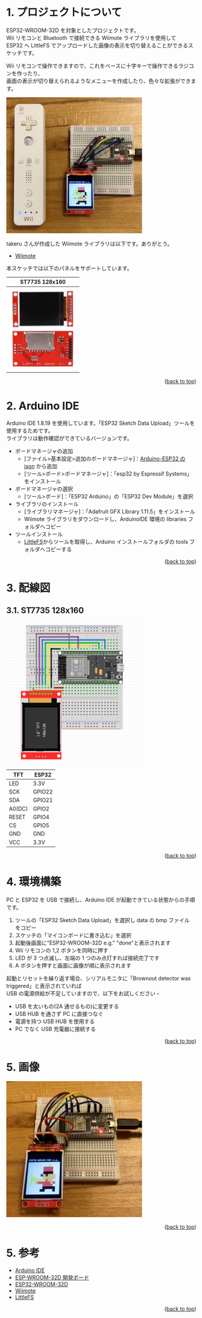 <a name="readme-top"></a>

<!-- ABOUT THE PROJECT -->

# 1. プロジェクトについて

ESP32-WROOM-32D を対象としたプロジェクトです。  
Wii リモコンと Bluetooth で接続できる Wiimote ライブラリを使用して  
ESP32 へ LittleFS でアップロードした画像の表示を切り替えることができるスケッチです。

Wii リモコンで操作できますので、これをベースに十字キーで操作できるラジコンを作ったり、  
画面の表示が切り替えられるようなメニューを作成したり、色々な拡張ができます。

<img src="./docs/IMG_3993.JPEG" width="360">

takeru さんが作成した Wiimote ライブラリは以下です。ありがとう。

- [Wiimote](https://github.com/takeru/Wiimote)

本スケッチでは以下のパネルをサポートしています。

| ST7735 128x160                                    |
| ------------------------------------------------- |
| <img src="./docs/ST7735-128x160.jpg" width="180"> |

<p align="right">(<a href="#readme-top">back to top</a>)</p>

<!-- USAGE EXAMPLES -->

# 2. Arduino IDE

Arduino IDE 1.8.19 を使用しています。「ESP32 Sketch Data Upload」ツールを使用するためです。  
ライブラリは動作確認ができているバージョンです。

- ボードマネージャの追加
  - [ファイル>基本設定>追加のボードマネージャ]：[Arduino-ESP32 の json](https://docs.espressif.com/projects/arduino-esp32/en/latest/installing.html) から追加
  - [ツール>ボード>ボードマネージャ]：「esp32 by Espressif Systems」をインストール
- ボードマネージャの選択
  - [ツール>ボード]：「ESP32 Arduino」の「ESP32 Dev Module」を選択
- ライブラリのインストール
  - [ライブラリマネージャ]：「Adafruit GFX Library 1.11.5」をインストール
  - Wiimote ライブラリをダウンロードし、ArduinoIDE 環境の libraries フォルダへコピー
- ツールインストール
  - [LittleFS](https://github.com/lorol/LITTLEFS)からツールを取得し、Arduino インストールフォルダの tools フォルダへコピーする

<p align="right">(<a href="#readme-top">back to top</a>)</p>

# 3. 配線図

## 3.1. ST7735 128x160

<img src="./docs/ESP32D - ST7735.jpg" width="360">

| TFT    | ESP32  |
| ------ | ------ |
| LED    | 3.3V   |
| SCK    | GPIO22 |
| SDA    | GPIO21 |
| A0(DC) | GPIO2  |
| RESET  | GPIO4  |
| CS     | GPIO5  |
| GND    | GND    |
| VCC    | 3.3V   |

<p align="right">(<a href="#readme-top">back to top</a>)</p>

# 4. 環境構築

PC と ESP32 を USB で接続し、Arduino IDE が起動できている状態からの手順です。

1. ツールの「ESP32 Sketch Data Upload」を選択し data の bmp ファイル をコピー
1. スケッチの「マイコンボードに書き込む」を選択
1. 起動後画面に"ESP32-WROOM-32D e.g." "done"と表示されます
1. Wii リモコンの 1,2 ボタンを同時に押す
1. LED が 3 つ点滅し、左端の 1 つのみ点灯すれば接続完了です
1. A ボタンを押すと画面に画像が順に表示されます

起動とリセットを繰り返す場合、シリアルモニタに「Brownout detector was triggered」と表示されていれば  
USB の電源供給が不足していますので、以下をお試しください・

- USB を太いもの(2A 通せるもの)に変更する
- USB HUB を通さず PC に直接つなぐ
- 電源を持つ USB HUB を使用する
- PC でなく USB 充電器に接続する

<p align="right">(<a href="#readme-top">back to top</a>)</p>

# 5. 画像

<img src="./docs/IMG_3995.JPEG" width="360">

<p align="right">(<a href="#readme-top">back to top</a>)</p>

# 5. 参考

- [Arduino IDE](https://www.arduino.cc/en/software)
- [ESP-WROOM-32D 開発ボード](https://akizukidenshi.com/catalog/g/gM-13628/)
- [ESP32-WROOM-32D](https://www.digikey.jp/ja/products/detail/espressif-systems/ESP32-WROOM-32D-N4/9381716)
- [Wiimote](https://github.com/takeru/Wiimote)
- [LittleFS](https://github.com/lorol/LITTLEFS)

<p align="right">(<a href="#readme-top">back to top</a>)</p>
